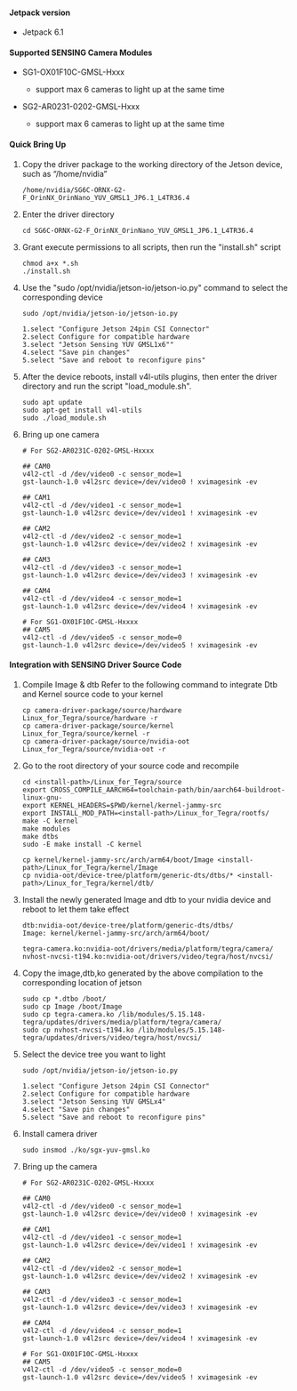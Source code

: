 #### Jetpack version

* Jetpack 6.1

#### Supported SENSING Camera Modules

* SG1-OX01F10C-GMSL-Hxxx

  * support max 6 cameras to light up at the same time
* SG2-AR0231-0202-GMSL-Hxxx

  * support max 6 cameras to light up at the same time

#### Quick Bring Up

1. Copy the driver package to the working directory of the Jetson device, such as “/home/nvidia”

   ```
   /home/nvidia/SG6C-ORNX-G2-F_OrinNX_OrinNano_YUV_GMSL1_JP6.1_L4TR36.4
   ```
2. Enter the driver directory

   ```
   cd SG6C-ORNX-G2-F_OrinNX_OrinNano_YUV_GMSL1_JP6.1_L4TR36.4
   ```
3. Grant execute permissions to all scripts, then run the "install.sh" script

   ```
   chmod a+x *.sh
   ./install.sh
   ```
4. Use the "sudo /opt/nvidia/jetson-io/jetson-io.py" command to select the corresponding device

   ```
   sudo /opt/nvidia/jetson-io/jetson-io.py

   1.select "Configure Jetson 24pin CSI Connector"
   2.select Configure for compatible hardware
   3.select "Jetson Sensing YUV GMSL1x6""
   4.select "Save pin changes"
   5.select "Save and reboot to reconfigure pins"
   ```
5. After the device reboots, install v4l-utils plugins, then enter the driver directory and run the script "load_module.sh".

   ```
   sudo apt update
   sudo apt-get install v4l-utils
   sudo ./load_module.sh
   ```
6. Bring up one camera

   ```
   # For SG2-AR0231C-0202-GMSL-Hxxxx

   ## CAM0
   v4l2-ctl -d /dev/video0 -c sensor_mode=1
   gst-launch-1.0 v4l2src device=/dev/video0 ! xvimagesink -ev

   ## CAM1
   v4l2-ctl -d /dev/video1 -c sensor_mode=1
   gst-launch-1.0 v4l2src device=/dev/video1 ! xvimagesink -ev

   ## CAM2
   v4l2-ctl -d /dev/video2 -c sensor_mode=1
   gst-launch-1.0 v4l2src device=/dev/video2 ! xvimagesink -ev

   ## CAM3
   v4l2-ctl -d /dev/video3 -c sensor_mode=1
   gst-launch-1.0 v4l2src device=/dev/video3 ! xvimagesink -ev

   ## CAM4
   v4l2-ctl -d /dev/video4 -c sensor_mode=1
   gst-launch-1.0 v4l2src device=/dev/video4 ! xvimagesink -ev

   # For SG1-OX01F10C-GMSL-Hxxxx
   ## CAM5
   v4l2-ctl -d /dev/video5 -c sensor_mode=0
   gst-launch-1.0 v4l2src device=/dev/video5 ! xvimagesink -ev
   ```  

#### Integration with SENSING Driver Source Code

1. Compile Image & dtb
   Refer to the following command to integrate Dtb and Kernel source code to your kernel

   ```
   cp camera-driver-package/source/hardware Linux_for_Tegra/source/hardware -r
   cp camera-driver-package/source/kernel Linux_for_Tegra/source/kernel -r
   cp camera-driver-package/source/nvidia-oot Linux_for_Tegra/source/nvidia-oot -r
   ```
2. Go to the root directory of your source code and recompile

   ```
   cd <install-path>/Linux_for_Tegra/source
   export CROSS_COMPILE_AARCH64=toolchain-path/bin/aarch64-buildroot-linux-gnu-
   export KERNEL_HEADERS=$PWD/kernel/kernel-jammy-src
   export INSTALL_MOD_PATH=<install-path>/Linux_for_Tegra/rootfs/
   make -C kernel
   make modules
   make dtbs
   sudo -E make install -C kernel

   cp kernel/kernel-jammy-src/arch/arm64/boot/Image <install-path>/Linux_for_Tegra/kernel/Image
   cp nvidia-oot/device-tree/platform/generic-dts/dtbs/* <install-path>/Linux_for_Tegra/kernel/dtb/
   ```
3. Install the newly generated Image and dtb to your nvidia device and reboot to let them take effect

   ```
   dtb:nvidia-oot/device-tree/platform/generic-dts/dtbs/
   Image: kernel/kernel-jammy-src/arch/arm64/boot/

   tegra-camera.ko:nvidia-oot/drivers/media/platform/tegra/camera/
   nvhost-nvcsi-t194.ko:nvidia-oot/drivers/video/tegra/host/nvcsi/
   ```
4. Copy the image,dtb,ko generated by the above compilation to the corresponding location of jetson

   ```
   sudo cp *.dtbo /boot/
   sudo cp Image /boot/Image
   sudo cp tegra-camera.ko /lib/modules/5.15.148-tegra/updates/drivers/media/platform/tegra/camera/
   sudo cp nvhost-nvcsi-t194.ko /lib/modules/5.15.148-tegra/updates/drivers/video/tegra/host/nvcsi/
   ```
5. Select the device tree you want to light

   ```
   sudo /opt/nvidia/jetson-io/jetson-io.py

   1.select "Configure Jetson 24pin CSI Connector"
   2.select Configure for compatible hardware
   3.select "Jetson Sensing YUV GMSLx4"
   4.select "Save pin changes"
   5.select "Save and reboot to reconfigure pins"
   ```
6. Install camera driver

   ```
   sudo insmod ./ko/sgx-yuv-gmsl.ko
   ```
7. Bring up the camera

   ```
   # For SG2-AR0231C-0202-GMSL-Hxxxx

   ## CAM0
   v4l2-ctl -d /dev/video0 -c sensor_mode=1
   gst-launch-1.0 v4l2src device=/dev/video0 ! xvimagesink -ev

   ## CAM1
   v4l2-ctl -d /dev/video1 -c sensor_mode=1
   gst-launch-1.0 v4l2src device=/dev/video1 ! xvimagesink -ev

   ## CAM2
   v4l2-ctl -d /dev/video2 -c sensor_mode=1
   gst-launch-1.0 v4l2src device=/dev/video2 ! xvimagesink -ev

   ## CAM3
   v4l2-ctl -d /dev/video3 -c sensor_mode=1
   gst-launch-1.0 v4l2src device=/dev/video3 ! xvimagesink -ev

   ## CAM4
   v4l2-ctl -d /dev/video4 -c sensor_mode=1
   gst-launch-1.0 v4l2src device=/dev/video4 ! xvimagesink -ev

   # For SG1-OX01F10C-GMSL-Hxxxx
   ## CAM5
   v4l2-ctl -d /dev/video5 -c sensor_mode=0
   gst-launch-1.0 v4l2src device=/dev/video5 ! xvimagesink -ev
   ```